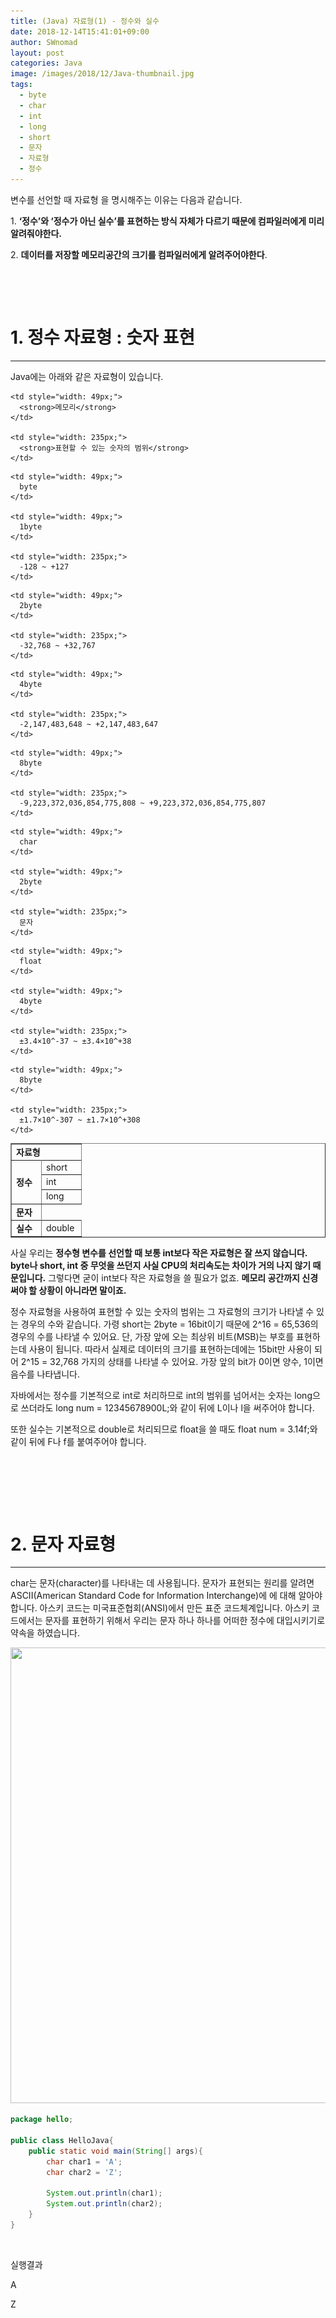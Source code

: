 ```yaml
---
title: (Java) 자료형(1) - 정수와 실수
date: 2018-12-14T15:41:01+09:00
author: SWnomad
layout: post
categories: Java
image: /images/2018/12/Java-thumbnail.jpg
tags:
  - byte
  - char
  - int
  - long
  - short
  - 문자
  - 자료형
  - 정수
---
```

변수를 선언할 때 자료형 을 명시해주는 이유는 다음과 같습니다.

1. **‘정수’와 ‘정수가 아닌 실수’를 표현하는 방식 자체가 다르기 때문에 컴파일러에게 미리 알려줘야한다.**

2. **데이터를 저장할 메모리공간의 크기를 컴파일러에게 알려주어야한다**.

&nbsp;

&nbsp;

# 1. 정수 자료형 : 숫자 표현

* * *

Java에는 아래와 같은 자료형이 있습니다.

<table class="table table-bordered" border="1">
  <tr>
    <td style="width: 88px;" colspan="2">
      <strong>자료형</strong>
    </td>
    
    <td style="width: 49px;">
      <strong>메모리</strong>
    </td>
    
    <td style="width: 235px;">
      <strong>표현할 수 있는 숫자의 범위</strong>
    </td>
  </tr>
  
  <tr>
    <td style="width: 33px;" rowspan="4">
      <strong>정수</strong>
    </td>
    
    <td style="width: 49px;">
      byte
    </td>
    
    <td style="width: 49px;">
      1byte
    </td>
    
    <td style="width: 235px;">
      -128 ~ +127
    </td>
  </tr>
  
  <tr>
    <td style="width: 49px;">
      short
    </td>
    
    <td style="width: 49px;">
      2byte
    </td>
    
    <td style="width: 235px;">
      -32,768 ~ +32,767
    </td>
  </tr>
  
  <tr>
    <td style="width: 49px;">
      int
    </td>
    
    <td style="width: 49px;">
      4byte
    </td>
    
    <td style="width: 235px;">
      -2,147,483,648 ~ +2,147,483,647
    </td>
  </tr>
  
  <tr>
    <td style="width: 49px;">
      long
    </td>
    
    <td style="width: 49px;">
      8byte
    </td>
    
    <td style="width: 235px;">
      -9,223,372,036,854,775,808 ~ +9,223,372,036,854,775,807
    </td>
  </tr>
  
  <tr>
    <td style="width: 33px;">
      <strong>문자</strong>
    </td>
    
    <td style="width: 49px;">
      char
    </td>
    
    <td style="width: 49px;">
      2byte
    </td>
    
    <td style="width: 235px;">
      문자
    </td>
  </tr>
  
  <tr>
    <td style="width: 33px;" rowspan="2">
      <strong>실수</strong>
    </td>
    
    <td style="width: 49px;">
      float
    </td>
    
    <td style="width: 49px;">
      4byte
    </td>
    
    <td style="width: 235px;">
      ±3.4×10^-37 ~ ±3.4×10^+38
    </td>
  </tr>
  
  <tr>
    <td style="width: 49px;">
      double
    </td>
    
    <td style="width: 49px;">
      8byte
    </td>
    
    <td style="width: 235px;">
      ±1.7×10^-307 ~ ±1.7×10^+308
    </td>
  </tr>
</table>

사실 우리는 **정수형 변수를 선언할 때 보통 int보다 작은 자료형은 잘 쓰지 않습니다. byte나 short, int 중 무엇을 쓰던지 사실 CPU의 처리속도는 차이가 거의 나지 않기 때문입니다.** 그렇다면 굳이 int보다 작은 자료형을 쓸 필요가 없죠. **메모리 공간까지 신경써야 할 상황이 아니라면 말이죠.**

정수 자료형을 사용하여 표현할 수 있는 숫자의 범위는 그 자료형의 크기가 나타낼 수 있는 경우의 수와 같습니다. 가령 short는 2byte = 16bit이기 때문에 2^16 = 65,536의 경우의 수를 나타낼 수 있어요. 단, 가장 앞에 오는 최상위 비트(MSB)는 부호를 표현하는데 사용이 됩니다. 따라서 실제로 데이터의 크기를 표현하는데에는 15bit만 사용이 되어 2^15 = 32,768 가지의 상태를 나타낼 수 있어요. 가장 앞의 bit가 0이면 양수, 1이면 음수를 나타냅니다.

자바에서는 정수를 기본적으로 int로 처리하므로 int의 범위를 넘어서는 숫자는 long으로 쓰더라도 long num = 12345678900L;와 같이 뒤에 L이나 l을 써주어야 합니다.

또한 실수는 기본적으로 double로 처리되므로 float을 쓸 때도 float num = 3.14f;와 같이 뒤에 F나 f를 붙여주어야 합니다.

&nbsp;

&nbsp;

&nbsp;

# 2. 문자 자료형

* * *

char는 문자(character)를 나타내는 데 사용됩니다. 문자가 표현되는 원리를 알려면 ASCII(American Standard Code for Information Interchange)에 에 대해 알아야합니다. 아스키 코드는 미국표준협회(ANSI)에서 만든 표준 코드체계입니다. 아스키 코드에서는 문자를 표현하기 위해서 우리는 문자 하나 하나를 어떠한 정수에 대입시키기로 약속을 하였습니다.

<img class="aligncenter size-full wp-image-1213 img-responsive" src="/images/2018/09/ASCII.jpg" sizes="(max-width: 1306px) 100vw, 1306px" srcset="/images/2018/09/ASCII.jpg 1306w, /images/2018/09/ASCII-300x167.jpg 300w, /images/2018/09/ASCII-768x429.jpg 768w, /images/2018/09/ASCII-1024x572.jpg 1024w" alt="" width="1306" height="729" /> 

~~~ java
package hello;

public class HelloJava{
    public static void main(String[] args){
        char char1 = 'A';
        char char2 = 'Z';
        
        System.out.println(char1);
        System.out.println(char2);
    }
}
~~~

&nbsp;

실행결과

A

Z